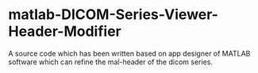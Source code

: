 # matlab-DICOM-Series-Viewer-Header-Modifier
A source code which has been written based on app designer of MATLAB software which can refine the mal-header of the dicom series.
